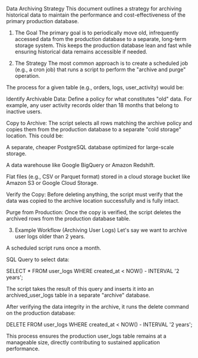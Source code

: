 Data Archiving Strategy
This document outlines a strategy for archiving historical data to maintain the performance and cost-effectiveness of the primary production database.

1. The Goal
The primary goal is to periodically move old, infrequently accessed data from the production database to a separate, long-term storage system. This keeps the production database lean and fast while ensuring historical data remains accessible if needed.

2. The Strategy
The most common approach is to create a scheduled job (e.g., a cron job) that runs a script to perform the "archive and purge" operation.

The process for a given table (e.g., orders, logs, user_activity) would be:

Identify Archivable Data: Define a policy for what constitutes "old" data. For example, any user activity records older than 18 months that belong to inactive users.

Copy to Archive: The script selects all rows matching the archive policy and copies them from the production database to a separate "cold storage" location. This could be:

A separate, cheaper PostgreSQL database optimized for large-scale storage.

A data warehouse like Google BigQuery or Amazon Redshift.

Flat files (e.g., CSV or Parquet format) stored in a cloud storage bucket like Amazon S3 or Google Cloud Storage.

Verify the Copy: Before deleting anything, the script must verify that the data was copied to the archive location successfully and is fully intact.

Purge from Production: Once the copy is verified, the script deletes the archived rows from the production database table.

3. Example Workflow (Archiving User Logs)
Let's say we want to archive user logs older than 2 years.

A scheduled script runs once a month.

SQL Query to select data:

SELECT * FROM user_logs WHERE created_at < NOW() - INTERVAL '2 years';

The script takes the result of this query and inserts it into an archived_user_logs table in a separate "archive" database.

After verifying the data integrity in the archive, it runs the delete command on the production database:

DELETE FROM user_logs WHERE created_at < NOW() - INTERVAL '2 years';

This process ensures the production user_logs table remains at a manageable size, directly contributing to sustained application performance.